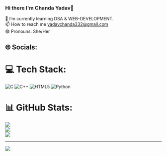 ### Hi there I'm Chanda Yadav👋

🌱 I’m currently learning DSA & WEB-DEVELOPMENT.<br>📫 How to reach me yadavchanda332@gmail.com<br>😄 Pronouns: She/Her


## 🌐 Socials:


# 💻 Tech Stack:
![C](https://img.shields.io/badge/c-%2300599C.svg?style=for-the-badge&logo=c&logoColor=white) ![C++](https://img.shields.io/badge/c++-%2300599C.svg?style=for-the-badge&logo=c%2B%2B&logoColor=white) ![HTML5](https://img.shields.io/badge/html5-%23E34F26.svg?style=for-the-badge&logo=html5&logoColor=white) ![Python](https://img.shields.io/badge/python-3670A0?style=for-the-badge&logo=python&logoColor=ffdd54)
# 📊 GitHub Stats:
![](https://github-readme-stats.vercel.app/api?username=Chanda-Yadav&theme=dark&hide_border=false&include_all_commits=false&count_private=false)<br/>
![](https://github-readme-streak-stats.herokuapp.com/?user=Chanda-Yadav&theme=dark&hide_border=false)<br/>
![](https://github-readme-stats.vercel.app/api/top-langs/?username=Chanda-Yadav&theme=dark&hide_border=false&include_all_commits=false&count_private=false&layout=compact)

---
[![](https://visitcount.itsvg.in/api?id=Chanda-Yadav&icon=0&color=0)](https://visitcount.itsvg.in)

<!-- Proudly created with GPRM ( https://gprm.itsvg.in ) -->
